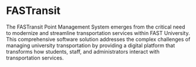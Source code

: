# FASTransit
The FASTransit Point Management System emerges from the critical need to modernize and streamline transportation services within FAST University. This comprehensive software solution addresses the complex challenges of managing university transportation by providing a digital platform that transforms how students, staff, and administrators interact with transportation services.
